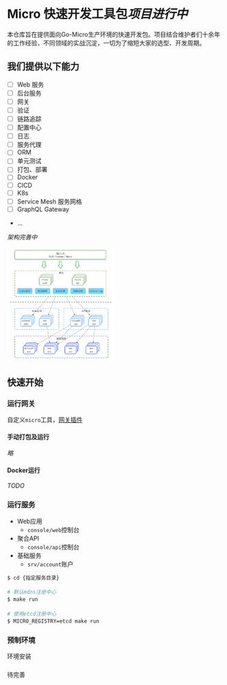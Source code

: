 # Micro 快速开发工具包*项目进行中*

本仓库旨在提供面向Go-Micro生产环境的快速开发包。项目结合维护者们十余年的工作经验，不同领域的实战沉淀，一切为了缩短大家的选型、开发周期。

## 我们提供以下能力

- [ ] Web 服务
- [ ] 后台服务
- [ ] 网关
- [ ] 验证
- [ ] 链路追踪
- [ ] 配置中心
- [ ] 日志
- [ ] 服务代理
- [ ] ORM
- [ ] 单元测试
- [ ] 打包、部署
- [ ] Docker
- [ ] CICD
- [ ] K8s
- [ ] Service Mesh 服务网格
- [ ] GraphQL Gateway
- ...

*架构完善中*

<img src="/doc/img/architecture.png" width="50%">

## 快速开始

### 运行网关

自定义`micro`工具，[网关插件](/gateway)

#### 手动打包及运行

*略*

#### Docker运行

*TODO*

### 运行服务
- Web应用
	- `console/web`控制台
- 聚合API
	- `console/api`控制台
- 基础服务
	- `srv/account`账户
	
```bash
$ cd {指定服务目录}

# 默认mdns注册中心
$ make run

# 使用etcd注册中心
$ MICRO_REGISTRY=etcd make run
```

### 预制环境

环境安装

### 

待完善
